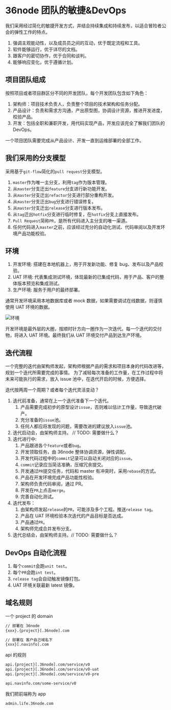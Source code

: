 # 36node 团队的敏捷&DevOps

我们采用经过简化的敏捷开发方式，并结合持续集成和持续发布，以适合冒险者公会的弹性工作的特点。

1. 强调主观能动性，以及成员员之间的互动，优于既定流程和工具。
2. 软件能够运行，优于详尽的文档。
3. 跟客户的密切协作，优于合同和谈判。
4. 能够响应变化，优于遵循计划。

## 项目团队组成

按照项目或者项目群区分不同的开发团队，每个开发团队包含如下角色：

1. 架构师：项目技术负责人，负责整个项目的技术架构和任务分配。
2. 产品设计：负责和需求方沟通，产出原型图，协调设计资源，推进开发进度，校验产品。
3. 开发：包括全职和兼职开发，用代码实现产品，开发应该完全了解我们团队的 DevOps。

一个项目团队需要完成从产品设计、开发一直到运维部署的全部工作。

## 我们采用的分支模型

采用基于`git-flow`简化的`pull request`分支模型。

1. `master`作为唯一主分支，利用`tag`作为版本管理。
2. 从`master`分支迁出`feature`分支进行新功能开发。
3. 从`master`分支迁出`refactor`分支进行部分重构开发。
4. 从`master`分支迁出`bug`分支进行错误修复。
5. 从`master`分支迁出`release`分支进行版本发布。
6. 从`tag`迁出`hotfix`分支进行临时修复，在`hotfix`分支上直接发布。
7. `Pull Request`简称`PR`，是所有代码进入主分支的唯一渠道。
8. 任何代码进入`master`之前，应该经过充分的自动化测试、代码审阅以及开发环境产品功能校验。

## 环境

1. 开发环境: 搭建在本地机器上，用于开发新功能、修复 bug、发布以及产品校验。
2. UAT 环境: 代表集成测试环境，体现最新的已集成代码，用于产品、客户的整体版本预览和集成测试。
3. 生产环境: 服务于用户的最终部署。

通常开发环境采用本地数据库或者 mock 数据，如果需要调试在线数据，则谨慎使用 UAT 环境的数据。

![环境](https://ws2.sinaimg.cn/large/006tNc79ly1g2h0r2ileaj30hl0g0wf9.jpg)

开发环境是最外层的大圈，按顺时针方向一圈作为一次迭代。每一个迭代的交付物，将进入 UAT 环境。最终我们从 UAT 环境交付产品到达生产环境。

## 迭代流程

一个完整的迭代由架构师发起，架构师根据产品的需求和项目本身的代码改进等，规划一个迭代所需要完成的事情。
为了减轻每次准备的工作量，在工作过程中将未来可能执行的需求，放入 issue 池中，在迭代开启的时候，方便选择。

迭代按两周一个周期？或者每个迭代灵活变动？

1. 迭代前准备，通常在上一个迭代准备下一个迭代。
   1. 产品需要完成初步的原型设计`issue`，否则难以估计工作量，导致迭代破产。
   2. 充分准备的`issue`池。
   3. 任何人都应将发现的问题，需要改进的建议放入`issue`池。
2. 迭代启动会，由架构师主持。 // TODO: 需要做什么？
3. 迭代进行中:
   1. 产品跟进各个`feature`或者`bug`。
   2. 开发领取任务，由 36node 整体协调资源，弹性调配。
   3. 开发代码过程中的`commit`记录可以自动关闭对应的`issue`。
   4. `commit`记录应当简洁准确，压缩冗余提交。
   5. 开发通过`PR`提交任务，代码和 master 有冲突时，采用`rebase`的方式。
   6. 产品在开发环境完成产品功能性校验。
   7. 架构师负责代码审阅，通过 PR。
   8. 开发在`PR`上点击`merge`。
   9. 完善自动化测试。
4. 迭代发布：
   1. 由架构师发起`release`的`PR`，可能涉及多个工程。推送`release tag`。
   2. 产品在 UAT 环境检验本次迭代的产品目标是否达成。
   3. 产品通过`PR`。
   4. 架构师完成合并发布分支。
5. 迭代总结会，由架构师主持。// TODO: 需要做什么？

## DevOps 自动化流程

1. 每个`commit`会跑`unit test`。
2. 每个`PR`会跑`int test`。
3. `release tag`会自动触发镜像打包。
4. UAT 环境关联最新 latest 镜像。

## 域名规则

一个 project 的 domain

```sh
// 部署在 36node
{xxx}.{project}[.36node].com

// 部署在 客户自己域名下
{xxx}[.navinfo].com
```

api 的规则

```sh
api.{project}[.36node].com/service/v0
api.{project}[.36node].com/service/v0-uat
api.{project}[.36node].com/service/v0-pre

api.navinfo.com/some-service/v0
```

我们把前端称为 app

```sh
admin.life.36node.com
```
